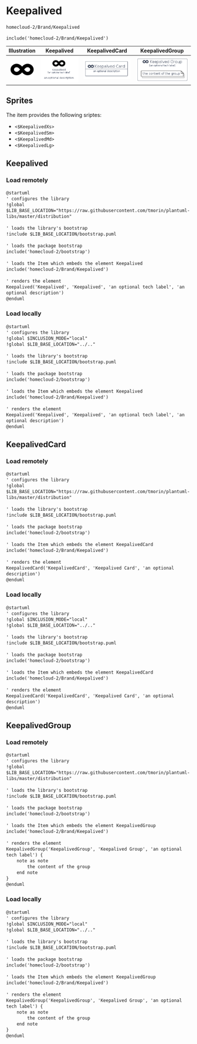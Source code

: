 # Keepalived


```text
homecloud-2/Brand/Keepalived
```

```text
include('homecloud-2/Brand/Keepalived')
```



| Illustration | Keepalived | KeepalivedCard | KeepalivedGroup |
| :---: | :---: | :---: | :---: |
| ![illustration for Illustration](../../homecloud-2/Brand/Keepalived.png) | ![illustration for Keepalived](../../homecloud-2/Brand/Keepalived.Local.png) | ![illustration for KeepalivedCard](../../homecloud-2/Brand/KeepalivedCard.Local.png) | ![illustration for KeepalivedGroup](../../homecloud-2/Brand/KeepalivedGroup.Local.png) |



## Sprites
The item provides the following sriptes:

- `<$KeepalivedXs>`
- `<$KeepalivedSm>`
- `<$KeepalivedMd>`
- `<$KeepalivedLg>`





## Keepalived

### Load remotely
```plantuml
@startuml
' configures the library
!global $LIB_BASE_LOCATION="https://raw.githubusercontent.com/tmorin/plantuml-libs/master/distribution"

' loads the library's bootstrap
!include $LIB_BASE_LOCATION/bootstrap.puml

' loads the package bootstrap
include('homecloud-2/bootstrap')

' loads the Item which embeds the element Keepalived
include('homecloud-2/Brand/Keepalived')

' renders the element
Keepalived('Keepalived', 'Keepalived', 'an optional tech label', 'an optional description')
@enduml
```

### Load locally
```plantuml
@startuml
' configures the library
!global $INCLUSION_MODE="local"
!global $LIB_BASE_LOCATION="../.."

' loads the library's bootstrap
!include $LIB_BASE_LOCATION/bootstrap.puml

' loads the package bootstrap
include('homecloud-2/bootstrap')

' loads the Item which embeds the element Keepalived
include('homecloud-2/Brand/Keepalived')

' renders the element
Keepalived('Keepalived', 'Keepalived', 'an optional tech label', 'an optional description')
@enduml
```

## KeepalivedCard

### Load remotely
```plantuml
@startuml
' configures the library
!global $LIB_BASE_LOCATION="https://raw.githubusercontent.com/tmorin/plantuml-libs/master/distribution"

' loads the library's bootstrap
!include $LIB_BASE_LOCATION/bootstrap.puml

' loads the package bootstrap
include('homecloud-2/bootstrap')

' loads the Item which embeds the element KeepalivedCard
include('homecloud-2/Brand/Keepalived')

' renders the element
KeepalivedCard('KeepalivedCard', 'Keepalived Card', 'an optional description')
@enduml
```

### Load locally
```plantuml
@startuml
' configures the library
!global $INCLUSION_MODE="local"
!global $LIB_BASE_LOCATION="../.."

' loads the library's bootstrap
!include $LIB_BASE_LOCATION/bootstrap.puml

' loads the package bootstrap
include('homecloud-2/bootstrap')

' loads the Item which embeds the element KeepalivedCard
include('homecloud-2/Brand/Keepalived')

' renders the element
KeepalivedCard('KeepalivedCard', 'Keepalived Card', 'an optional description')
@enduml
```

## KeepalivedGroup

### Load remotely
```plantuml
@startuml
' configures the library
!global $LIB_BASE_LOCATION="https://raw.githubusercontent.com/tmorin/plantuml-libs/master/distribution"

' loads the library's bootstrap
!include $LIB_BASE_LOCATION/bootstrap.puml

' loads the package bootstrap
include('homecloud-2/bootstrap')

' loads the Item which embeds the element KeepalivedGroup
include('homecloud-2/Brand/Keepalived')

' renders the element
KeepalivedGroup('KeepalivedGroup', 'Keepalived Group', 'an optional tech label') {
    note as note
        the content of the group
    end note
}
@enduml
```

### Load locally
```plantuml
@startuml
' configures the library
!global $INCLUSION_MODE="local"
!global $LIB_BASE_LOCATION="../.."

' loads the library's bootstrap
!include $LIB_BASE_LOCATION/bootstrap.puml

' loads the package bootstrap
include('homecloud-2/bootstrap')

' loads the Item which embeds the element KeepalivedGroup
include('homecloud-2/Brand/Keepalived')

' renders the element
KeepalivedGroup('KeepalivedGroup', 'Keepalived Group', 'an optional tech label') {
    note as note
        the content of the group
    end note
}
@enduml
```

